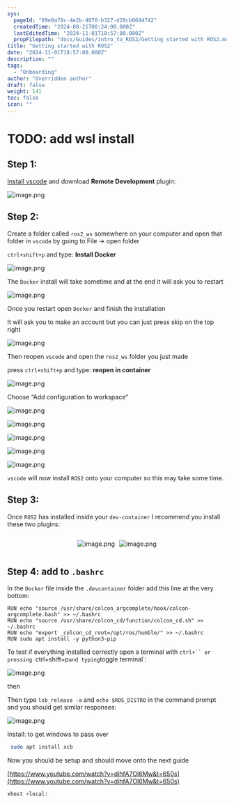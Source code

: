 ```yaml
---
sys:
  pageId: "89e0a78c-4e2b-4070-b327-d28cb0694742"
  createdTime: "2024-08-21T00:24:00.000Z"
  lastEditedTime: "2024-11-01T18:57:00.000Z"
  propFilepath: "docs/Guides/intro_to_ROS2/Getting started with ROS2.md"
title: "Getting started with ROS2"
date: "2024-11-01T18:57:00.000Z"
description: ""
tags:
  - "Onboarding"
author: "Overridden author"
draft: false
weight: 141
toc: false
icon: ""
---
```


# TODO: add wsl install

## Step 1:

[Install vscode](https://code.visualstudio.com/download) and download **Remote Development** plugin:

![image.png](https://prod-files-secure.s3.us-west-2.amazonaws.com/d518164a-d88e-44d1-a4ee-3adb3bd8bce0/efb52993-1881-4a40-b95e-6f020334f022/image.png?X-Amz-Algorithm=AWS4-HMAC-SHA256&X-Amz-Content-Sha256=UNSIGNED-PAYLOAD&X-Amz-Credential=ASIAZI2LB466XFULFFBQ%2F20250423%2Fus-west-2%2Fs3%2Faws4_request&X-Amz-Date=20250423T032923Z&X-Amz-Expires=3600&X-Amz-Security-Token=IQoJb3JpZ2luX2VjEFsaCXVzLXdlc3QtMiJGMEQCIF1psKWCbExovIoSGa96rimMutEOsWLadJglVGiQmt8FAiAKjTT7wP7HSulTYW8nXM4IwpAgtiqWvPQA7e4YhsrKhiqIBAjk%2F%2F%2F%2F%2F%2F%2F%2F%2F%2F8BEAAaDDYzNzQyMzE4MzgwNSIMi7K6OvAKAlm19umgKtwDR014Bxp293hODshXFmMfE4M21yK7viU9W1100iOBMps3oGGX9xv492Qxrk%2FIf%2FW3kmpHKWFOLQNOGQimY%2BGdFVKaN8rmqRjKwqUYHkysHJ5OfGMT4590ThQAiNbBoBbeDAWZ%2Blmi34SUT5ebvG3vazGJewAZsI%2FLO6S5HiYog9BPwyXod9Cb9Xi40%2FmTlRuJ5R64IFdCQhHUT1wJ5EZZYLvxaeLpGiPWaWH63187V2bhCCZfPbOOFvRtU%2FzNrgZ8bXFezN4lFQnOlTMImby8Rb1hy%2FE2n732YOe1Q%2Fv1lqz5NzrpoF0bnjg7mK7aX7vIDrg8UBYnESnNDjy3ZfmDeP%2FAaQ5xDXwTYIJIMRwu0KlA1qTUVDWPuulIcdZtEiGb7hb7SxghlZZ%2FOOCDRv1cfoNyfonhPqbsh%2FrNmjk%2BPlFoDLhF2vzZJXK3JgpfqbJVqUHAdnN6DyvjGPYBbgV%2BwvCGUDGNSHYoVeUfYPhJOOJ6PFzvxm2HNV8h1JgcxYnjFmsAAx8%2FlLdmitU%2FKLlYFEZmf83MXlQEcAGS3yXS1bjW0Ng4OhZ4jUwBp17hU7EVSSERpR%2FGtr1mpRU0s42W9Mnbgo4EbrxAHXoMR5K2x%2B16ic6XrHXEay%2BHk70wx6ehwAY6pgG%2BYNFp2w01Jwwm889G1DRBcavTm4oLINMSsTIr6mdHJf%2FICZOsie27gpN4DNXORuLMEyo03R46Q8jjmoE%2BxGM%2FXFo5GLVeM1Qw5GlqcjbabCqp9pKeRRfPW6sc9dmSjckmaD%2Bbsgzu1Idb%2FXRp5Qbd2kWfclOHhj5aHb%2FG5RKKAA%2FH64rQP4mSuoLVTVYDwV6XM3XnEQmZOQPgVAaWGKJ41p05kMTT&X-Amz-Signature=507e1b61a45f87d83d5f4aae8e5826bde7d06a7dcb6b0a94e7f545b6b01ebc78&X-Amz-SignedHeaders=host&x-id=GetObject)

## Step 2:

Create a folder called `ros2_ws` somewhere on your computer and open that folder in `vscode` by going to File → open folder 

`ctrl+shift+p` and type: **Install Docker**

![image.png](https://prod-files-secure.s3.us-west-2.amazonaws.com/d518164a-d88e-44d1-a4ee-3adb3bd8bce0/2269dc0e-1cd5-47ff-bceb-c04ad9b2eab0/image.png?X-Amz-Algorithm=AWS4-HMAC-SHA256&X-Amz-Content-Sha256=UNSIGNED-PAYLOAD&X-Amz-Credential=ASIAZI2LB466XFULFFBQ%2F20250423%2Fus-west-2%2Fs3%2Faws4_request&X-Amz-Date=20250423T032923Z&X-Amz-Expires=3600&X-Amz-Security-Token=IQoJb3JpZ2luX2VjEFsaCXVzLXdlc3QtMiJGMEQCIF1psKWCbExovIoSGa96rimMutEOsWLadJglVGiQmt8FAiAKjTT7wP7HSulTYW8nXM4IwpAgtiqWvPQA7e4YhsrKhiqIBAjk%2F%2F%2F%2F%2F%2F%2F%2F%2F%2F8BEAAaDDYzNzQyMzE4MzgwNSIMi7K6OvAKAlm19umgKtwDR014Bxp293hODshXFmMfE4M21yK7viU9W1100iOBMps3oGGX9xv492Qxrk%2FIf%2FW3kmpHKWFOLQNOGQimY%2BGdFVKaN8rmqRjKwqUYHkysHJ5OfGMT4590ThQAiNbBoBbeDAWZ%2Blmi34SUT5ebvG3vazGJewAZsI%2FLO6S5HiYog9BPwyXod9Cb9Xi40%2FmTlRuJ5R64IFdCQhHUT1wJ5EZZYLvxaeLpGiPWaWH63187V2bhCCZfPbOOFvRtU%2FzNrgZ8bXFezN4lFQnOlTMImby8Rb1hy%2FE2n732YOe1Q%2Fv1lqz5NzrpoF0bnjg7mK7aX7vIDrg8UBYnESnNDjy3ZfmDeP%2FAaQ5xDXwTYIJIMRwu0KlA1qTUVDWPuulIcdZtEiGb7hb7SxghlZZ%2FOOCDRv1cfoNyfonhPqbsh%2FrNmjk%2BPlFoDLhF2vzZJXK3JgpfqbJVqUHAdnN6DyvjGPYBbgV%2BwvCGUDGNSHYoVeUfYPhJOOJ6PFzvxm2HNV8h1JgcxYnjFmsAAx8%2FlLdmitU%2FKLlYFEZmf83MXlQEcAGS3yXS1bjW0Ng4OhZ4jUwBp17hU7EVSSERpR%2FGtr1mpRU0s42W9Mnbgo4EbrxAHXoMR5K2x%2B16ic6XrHXEay%2BHk70wx6ehwAY6pgG%2BYNFp2w01Jwwm889G1DRBcavTm4oLINMSsTIr6mdHJf%2FICZOsie27gpN4DNXORuLMEyo03R46Q8jjmoE%2BxGM%2FXFo5GLVeM1Qw5GlqcjbabCqp9pKeRRfPW6sc9dmSjckmaD%2Bbsgzu1Idb%2FXRp5Qbd2kWfclOHhj5aHb%2FG5RKKAA%2FH64rQP4mSuoLVTVYDwV6XM3XnEQmZOQPgVAaWGKJ41p05kMTT&X-Amz-Signature=f2a95277125ed40a1476798ab3c2414ff45259896c1d05549db9dcffae96fce6&X-Amz-SignedHeaders=host&x-id=GetObject)

The `Docker` install will take sometime and at the end it will ask you to restart

![image.png](https://prod-files-secure.s3.us-west-2.amazonaws.com/d518164a-d88e-44d1-a4ee-3adb3bd8bce0/ed233f78-be33-4b1f-b89c-9c346c0e961e/image.png?X-Amz-Algorithm=AWS4-HMAC-SHA256&X-Amz-Content-Sha256=UNSIGNED-PAYLOAD&X-Amz-Credential=ASIAZI2LB466XFULFFBQ%2F20250423%2Fus-west-2%2Fs3%2Faws4_request&X-Amz-Date=20250423T032923Z&X-Amz-Expires=3600&X-Amz-Security-Token=IQoJb3JpZ2luX2VjEFsaCXVzLXdlc3QtMiJGMEQCIF1psKWCbExovIoSGa96rimMutEOsWLadJglVGiQmt8FAiAKjTT7wP7HSulTYW8nXM4IwpAgtiqWvPQA7e4YhsrKhiqIBAjk%2F%2F%2F%2F%2F%2F%2F%2F%2F%2F8BEAAaDDYzNzQyMzE4MzgwNSIMi7K6OvAKAlm19umgKtwDR014Bxp293hODshXFmMfE4M21yK7viU9W1100iOBMps3oGGX9xv492Qxrk%2FIf%2FW3kmpHKWFOLQNOGQimY%2BGdFVKaN8rmqRjKwqUYHkysHJ5OfGMT4590ThQAiNbBoBbeDAWZ%2Blmi34SUT5ebvG3vazGJewAZsI%2FLO6S5HiYog9BPwyXod9Cb9Xi40%2FmTlRuJ5R64IFdCQhHUT1wJ5EZZYLvxaeLpGiPWaWH63187V2bhCCZfPbOOFvRtU%2FzNrgZ8bXFezN4lFQnOlTMImby8Rb1hy%2FE2n732YOe1Q%2Fv1lqz5NzrpoF0bnjg7mK7aX7vIDrg8UBYnESnNDjy3ZfmDeP%2FAaQ5xDXwTYIJIMRwu0KlA1qTUVDWPuulIcdZtEiGb7hb7SxghlZZ%2FOOCDRv1cfoNyfonhPqbsh%2FrNmjk%2BPlFoDLhF2vzZJXK3JgpfqbJVqUHAdnN6DyvjGPYBbgV%2BwvCGUDGNSHYoVeUfYPhJOOJ6PFzvxm2HNV8h1JgcxYnjFmsAAx8%2FlLdmitU%2FKLlYFEZmf83MXlQEcAGS3yXS1bjW0Ng4OhZ4jUwBp17hU7EVSSERpR%2FGtr1mpRU0s42W9Mnbgo4EbrxAHXoMR5K2x%2B16ic6XrHXEay%2BHk70wx6ehwAY6pgG%2BYNFp2w01Jwwm889G1DRBcavTm4oLINMSsTIr6mdHJf%2FICZOsie27gpN4DNXORuLMEyo03R46Q8jjmoE%2BxGM%2FXFo5GLVeM1Qw5GlqcjbabCqp9pKeRRfPW6sc9dmSjckmaD%2Bbsgzu1Idb%2FXRp5Qbd2kWfclOHhj5aHb%2FG5RKKAA%2FH64rQP4mSuoLVTVYDwV6XM3XnEQmZOQPgVAaWGKJ41p05kMTT&X-Amz-Signature=656c5e1fc2dcb9ad1d5502cb2bf8721c1266f426814db7a4a3aae66cd9b160d3&X-Amz-SignedHeaders=host&x-id=GetObject)

Once you restart open `Docker` and finish the installation

It will ask you to make an account but you can just press skip on the top right

![image.png](https://prod-files-secure.s3.us-west-2.amazonaws.com/d518164a-d88e-44d1-a4ee-3adb3bd8bce0/21010ad9-1659-4fd9-9f59-9932a09b2a3d/image.png?X-Amz-Algorithm=AWS4-HMAC-SHA256&X-Amz-Content-Sha256=UNSIGNED-PAYLOAD&X-Amz-Credential=ASIAZI2LB466XFULFFBQ%2F20250423%2Fus-west-2%2Fs3%2Faws4_request&X-Amz-Date=20250423T032923Z&X-Amz-Expires=3600&X-Amz-Security-Token=IQoJb3JpZ2luX2VjEFsaCXVzLXdlc3QtMiJGMEQCIF1psKWCbExovIoSGa96rimMutEOsWLadJglVGiQmt8FAiAKjTT7wP7HSulTYW8nXM4IwpAgtiqWvPQA7e4YhsrKhiqIBAjk%2F%2F%2F%2F%2F%2F%2F%2F%2F%2F8BEAAaDDYzNzQyMzE4MzgwNSIMi7K6OvAKAlm19umgKtwDR014Bxp293hODshXFmMfE4M21yK7viU9W1100iOBMps3oGGX9xv492Qxrk%2FIf%2FW3kmpHKWFOLQNOGQimY%2BGdFVKaN8rmqRjKwqUYHkysHJ5OfGMT4590ThQAiNbBoBbeDAWZ%2Blmi34SUT5ebvG3vazGJewAZsI%2FLO6S5HiYog9BPwyXod9Cb9Xi40%2FmTlRuJ5R64IFdCQhHUT1wJ5EZZYLvxaeLpGiPWaWH63187V2bhCCZfPbOOFvRtU%2FzNrgZ8bXFezN4lFQnOlTMImby8Rb1hy%2FE2n732YOe1Q%2Fv1lqz5NzrpoF0bnjg7mK7aX7vIDrg8UBYnESnNDjy3ZfmDeP%2FAaQ5xDXwTYIJIMRwu0KlA1qTUVDWPuulIcdZtEiGb7hb7SxghlZZ%2FOOCDRv1cfoNyfonhPqbsh%2FrNmjk%2BPlFoDLhF2vzZJXK3JgpfqbJVqUHAdnN6DyvjGPYBbgV%2BwvCGUDGNSHYoVeUfYPhJOOJ6PFzvxm2HNV8h1JgcxYnjFmsAAx8%2FlLdmitU%2FKLlYFEZmf83MXlQEcAGS3yXS1bjW0Ng4OhZ4jUwBp17hU7EVSSERpR%2FGtr1mpRU0s42W9Mnbgo4EbrxAHXoMR5K2x%2B16ic6XrHXEay%2BHk70wx6ehwAY6pgG%2BYNFp2w01Jwwm889G1DRBcavTm4oLINMSsTIr6mdHJf%2FICZOsie27gpN4DNXORuLMEyo03R46Q8jjmoE%2BxGM%2FXFo5GLVeM1Qw5GlqcjbabCqp9pKeRRfPW6sc9dmSjckmaD%2Bbsgzu1Idb%2FXRp5Qbd2kWfclOHhj5aHb%2FG5RKKAA%2FH64rQP4mSuoLVTVYDwV6XM3XnEQmZOQPgVAaWGKJ41p05kMTT&X-Amz-Signature=70f25f1870e348cc807c22c023c137309f453ba238a1e2c7a919f7339a4d0881&X-Amz-SignedHeaders=host&x-id=GetObject)

Then reopen `vscode` and open the `ros2_ws` folder you just made

press `ctrl+shift+p` and type: **reopen in container**

![image.png](https://prod-files-secure.s3.us-west-2.amazonaws.com/d518164a-d88e-44d1-a4ee-3adb3bd8bce0/4e93b8c2-41ad-488c-8095-c74205196118/image.png?X-Amz-Algorithm=AWS4-HMAC-SHA256&X-Amz-Content-Sha256=UNSIGNED-PAYLOAD&X-Amz-Credential=ASIAZI2LB466XFULFFBQ%2F20250423%2Fus-west-2%2Fs3%2Faws4_request&X-Amz-Date=20250423T032923Z&X-Amz-Expires=3600&X-Amz-Security-Token=IQoJb3JpZ2luX2VjEFsaCXVzLXdlc3QtMiJGMEQCIF1psKWCbExovIoSGa96rimMutEOsWLadJglVGiQmt8FAiAKjTT7wP7HSulTYW8nXM4IwpAgtiqWvPQA7e4YhsrKhiqIBAjk%2F%2F%2F%2F%2F%2F%2F%2F%2F%2F8BEAAaDDYzNzQyMzE4MzgwNSIMi7K6OvAKAlm19umgKtwDR014Bxp293hODshXFmMfE4M21yK7viU9W1100iOBMps3oGGX9xv492Qxrk%2FIf%2FW3kmpHKWFOLQNOGQimY%2BGdFVKaN8rmqRjKwqUYHkysHJ5OfGMT4590ThQAiNbBoBbeDAWZ%2Blmi34SUT5ebvG3vazGJewAZsI%2FLO6S5HiYog9BPwyXod9Cb9Xi40%2FmTlRuJ5R64IFdCQhHUT1wJ5EZZYLvxaeLpGiPWaWH63187V2bhCCZfPbOOFvRtU%2FzNrgZ8bXFezN4lFQnOlTMImby8Rb1hy%2FE2n732YOe1Q%2Fv1lqz5NzrpoF0bnjg7mK7aX7vIDrg8UBYnESnNDjy3ZfmDeP%2FAaQ5xDXwTYIJIMRwu0KlA1qTUVDWPuulIcdZtEiGb7hb7SxghlZZ%2FOOCDRv1cfoNyfonhPqbsh%2FrNmjk%2BPlFoDLhF2vzZJXK3JgpfqbJVqUHAdnN6DyvjGPYBbgV%2BwvCGUDGNSHYoVeUfYPhJOOJ6PFzvxm2HNV8h1JgcxYnjFmsAAx8%2FlLdmitU%2FKLlYFEZmf83MXlQEcAGS3yXS1bjW0Ng4OhZ4jUwBp17hU7EVSSERpR%2FGtr1mpRU0s42W9Mnbgo4EbrxAHXoMR5K2x%2B16ic6XrHXEay%2BHk70wx6ehwAY6pgG%2BYNFp2w01Jwwm889G1DRBcavTm4oLINMSsTIr6mdHJf%2FICZOsie27gpN4DNXORuLMEyo03R46Q8jjmoE%2BxGM%2FXFo5GLVeM1Qw5GlqcjbabCqp9pKeRRfPW6sc9dmSjckmaD%2Bbsgzu1Idb%2FXRp5Qbd2kWfclOHhj5aHb%2FG5RKKAA%2FH64rQP4mSuoLVTVYDwV6XM3XnEQmZOQPgVAaWGKJ41p05kMTT&X-Amz-Signature=4bde6e4cb81c47c940b16a388483b8754fe0b695dd32f132bd4596034a2f9971&X-Amz-SignedHeaders=host&x-id=GetObject)

Choose “Add configuration to workspace”

![image.png](https://prod-files-secure.s3.us-west-2.amazonaws.com/d518164a-d88e-44d1-a4ee-3adb3bd8bce0/9560b282-5060-4989-ba37-97e7b2c22476/image.png?X-Amz-Algorithm=AWS4-HMAC-SHA256&X-Amz-Content-Sha256=UNSIGNED-PAYLOAD&X-Amz-Credential=ASIAZI2LB466XFULFFBQ%2F20250423%2Fus-west-2%2Fs3%2Faws4_request&X-Amz-Date=20250423T032923Z&X-Amz-Expires=3600&X-Amz-Security-Token=IQoJb3JpZ2luX2VjEFsaCXVzLXdlc3QtMiJGMEQCIF1psKWCbExovIoSGa96rimMutEOsWLadJglVGiQmt8FAiAKjTT7wP7HSulTYW8nXM4IwpAgtiqWvPQA7e4YhsrKhiqIBAjk%2F%2F%2F%2F%2F%2F%2F%2F%2F%2F8BEAAaDDYzNzQyMzE4MzgwNSIMi7K6OvAKAlm19umgKtwDR014Bxp293hODshXFmMfE4M21yK7viU9W1100iOBMps3oGGX9xv492Qxrk%2FIf%2FW3kmpHKWFOLQNOGQimY%2BGdFVKaN8rmqRjKwqUYHkysHJ5OfGMT4590ThQAiNbBoBbeDAWZ%2Blmi34SUT5ebvG3vazGJewAZsI%2FLO6S5HiYog9BPwyXod9Cb9Xi40%2FmTlRuJ5R64IFdCQhHUT1wJ5EZZYLvxaeLpGiPWaWH63187V2bhCCZfPbOOFvRtU%2FzNrgZ8bXFezN4lFQnOlTMImby8Rb1hy%2FE2n732YOe1Q%2Fv1lqz5NzrpoF0bnjg7mK7aX7vIDrg8UBYnESnNDjy3ZfmDeP%2FAaQ5xDXwTYIJIMRwu0KlA1qTUVDWPuulIcdZtEiGb7hb7SxghlZZ%2FOOCDRv1cfoNyfonhPqbsh%2FrNmjk%2BPlFoDLhF2vzZJXK3JgpfqbJVqUHAdnN6DyvjGPYBbgV%2BwvCGUDGNSHYoVeUfYPhJOOJ6PFzvxm2HNV8h1JgcxYnjFmsAAx8%2FlLdmitU%2FKLlYFEZmf83MXlQEcAGS3yXS1bjW0Ng4OhZ4jUwBp17hU7EVSSERpR%2FGtr1mpRU0s42W9Mnbgo4EbrxAHXoMR5K2x%2B16ic6XrHXEay%2BHk70wx6ehwAY6pgG%2BYNFp2w01Jwwm889G1DRBcavTm4oLINMSsTIr6mdHJf%2FICZOsie27gpN4DNXORuLMEyo03R46Q8jjmoE%2BxGM%2FXFo5GLVeM1Qw5GlqcjbabCqp9pKeRRfPW6sc9dmSjckmaD%2Bbsgzu1Idb%2FXRp5Qbd2kWfclOHhj5aHb%2FG5RKKAA%2FH64rQP4mSuoLVTVYDwV6XM3XnEQmZOQPgVAaWGKJ41p05kMTT&X-Amz-Signature=8d21d1649e35f0b531d4531121d6a5bd58efaf80762071408e90771ec9dc03c1&X-Amz-SignedHeaders=host&x-id=GetObject)

![image.png](https://prod-files-secure.s3.us-west-2.amazonaws.com/d518164a-d88e-44d1-a4ee-3adb3bd8bce0/2ee63f81-886b-48e8-a553-dc6e5eac99e4/image.png?X-Amz-Algorithm=AWS4-HMAC-SHA256&X-Amz-Content-Sha256=UNSIGNED-PAYLOAD&X-Amz-Credential=ASIAZI2LB466XFULFFBQ%2F20250423%2Fus-west-2%2Fs3%2Faws4_request&X-Amz-Date=20250423T032923Z&X-Amz-Expires=3600&X-Amz-Security-Token=IQoJb3JpZ2luX2VjEFsaCXVzLXdlc3QtMiJGMEQCIF1psKWCbExovIoSGa96rimMutEOsWLadJglVGiQmt8FAiAKjTT7wP7HSulTYW8nXM4IwpAgtiqWvPQA7e4YhsrKhiqIBAjk%2F%2F%2F%2F%2F%2F%2F%2F%2F%2F8BEAAaDDYzNzQyMzE4MzgwNSIMi7K6OvAKAlm19umgKtwDR014Bxp293hODshXFmMfE4M21yK7viU9W1100iOBMps3oGGX9xv492Qxrk%2FIf%2FW3kmpHKWFOLQNOGQimY%2BGdFVKaN8rmqRjKwqUYHkysHJ5OfGMT4590ThQAiNbBoBbeDAWZ%2Blmi34SUT5ebvG3vazGJewAZsI%2FLO6S5HiYog9BPwyXod9Cb9Xi40%2FmTlRuJ5R64IFdCQhHUT1wJ5EZZYLvxaeLpGiPWaWH63187V2bhCCZfPbOOFvRtU%2FzNrgZ8bXFezN4lFQnOlTMImby8Rb1hy%2FE2n732YOe1Q%2Fv1lqz5NzrpoF0bnjg7mK7aX7vIDrg8UBYnESnNDjy3ZfmDeP%2FAaQ5xDXwTYIJIMRwu0KlA1qTUVDWPuulIcdZtEiGb7hb7SxghlZZ%2FOOCDRv1cfoNyfonhPqbsh%2FrNmjk%2BPlFoDLhF2vzZJXK3JgpfqbJVqUHAdnN6DyvjGPYBbgV%2BwvCGUDGNSHYoVeUfYPhJOOJ6PFzvxm2HNV8h1JgcxYnjFmsAAx8%2FlLdmitU%2FKLlYFEZmf83MXlQEcAGS3yXS1bjW0Ng4OhZ4jUwBp17hU7EVSSERpR%2FGtr1mpRU0s42W9Mnbgo4EbrxAHXoMR5K2x%2B16ic6XrHXEay%2BHk70wx6ehwAY6pgG%2BYNFp2w01Jwwm889G1DRBcavTm4oLINMSsTIr6mdHJf%2FICZOsie27gpN4DNXORuLMEyo03R46Q8jjmoE%2BxGM%2FXFo5GLVeM1Qw5GlqcjbabCqp9pKeRRfPW6sc9dmSjckmaD%2Bbsgzu1Idb%2FXRp5Qbd2kWfclOHhj5aHb%2FG5RKKAA%2FH64rQP4mSuoLVTVYDwV6XM3XnEQmZOQPgVAaWGKJ41p05kMTT&X-Amz-Signature=d6a5fc693a7d2ef06e602c55af74d043f1a15838f8bb39eb7e34157521a18b12&X-Amz-SignedHeaders=host&x-id=GetObject)

![image.png](https://prod-files-secure.s3.us-west-2.amazonaws.com/d518164a-d88e-44d1-a4ee-3adb3bd8bce0/ae1580b2-b048-407e-aed9-b584224a7a04/image.png?X-Amz-Algorithm=AWS4-HMAC-SHA256&X-Amz-Content-Sha256=UNSIGNED-PAYLOAD&X-Amz-Credential=ASIAZI2LB466XFULFFBQ%2F20250423%2Fus-west-2%2Fs3%2Faws4_request&X-Amz-Date=20250423T032923Z&X-Amz-Expires=3600&X-Amz-Security-Token=IQoJb3JpZ2luX2VjEFsaCXVzLXdlc3QtMiJGMEQCIF1psKWCbExovIoSGa96rimMutEOsWLadJglVGiQmt8FAiAKjTT7wP7HSulTYW8nXM4IwpAgtiqWvPQA7e4YhsrKhiqIBAjk%2F%2F%2F%2F%2F%2F%2F%2F%2F%2F8BEAAaDDYzNzQyMzE4MzgwNSIMi7K6OvAKAlm19umgKtwDR014Bxp293hODshXFmMfE4M21yK7viU9W1100iOBMps3oGGX9xv492Qxrk%2FIf%2FW3kmpHKWFOLQNOGQimY%2BGdFVKaN8rmqRjKwqUYHkysHJ5OfGMT4590ThQAiNbBoBbeDAWZ%2Blmi34SUT5ebvG3vazGJewAZsI%2FLO6S5HiYog9BPwyXod9Cb9Xi40%2FmTlRuJ5R64IFdCQhHUT1wJ5EZZYLvxaeLpGiPWaWH63187V2bhCCZfPbOOFvRtU%2FzNrgZ8bXFezN4lFQnOlTMImby8Rb1hy%2FE2n732YOe1Q%2Fv1lqz5NzrpoF0bnjg7mK7aX7vIDrg8UBYnESnNDjy3ZfmDeP%2FAaQ5xDXwTYIJIMRwu0KlA1qTUVDWPuulIcdZtEiGb7hb7SxghlZZ%2FOOCDRv1cfoNyfonhPqbsh%2FrNmjk%2BPlFoDLhF2vzZJXK3JgpfqbJVqUHAdnN6DyvjGPYBbgV%2BwvCGUDGNSHYoVeUfYPhJOOJ6PFzvxm2HNV8h1JgcxYnjFmsAAx8%2FlLdmitU%2FKLlYFEZmf83MXlQEcAGS3yXS1bjW0Ng4OhZ4jUwBp17hU7EVSSERpR%2FGtr1mpRU0s42W9Mnbgo4EbrxAHXoMR5K2x%2B16ic6XrHXEay%2BHk70wx6ehwAY6pgG%2BYNFp2w01Jwwm889G1DRBcavTm4oLINMSsTIr6mdHJf%2FICZOsie27gpN4DNXORuLMEyo03R46Q8jjmoE%2BxGM%2FXFo5GLVeM1Qw5GlqcjbabCqp9pKeRRfPW6sc9dmSjckmaD%2Bbsgzu1Idb%2FXRp5Qbd2kWfclOHhj5aHb%2FG5RKKAA%2FH64rQP4mSuoLVTVYDwV6XM3XnEQmZOQPgVAaWGKJ41p05kMTT&X-Amz-Signature=0fc5623ce05f3375d47707935876e6d00aaf18a00975eb28840795a2af2793b7&X-Amz-SignedHeaders=host&x-id=GetObject)

![image.png](https://prod-files-secure.s3.us-west-2.amazonaws.com/d518164a-d88e-44d1-a4ee-3adb3bd8bce0/53255b28-f75e-430f-b9e3-c0ac8577e42b/image.png?X-Amz-Algorithm=AWS4-HMAC-SHA256&X-Amz-Content-Sha256=UNSIGNED-PAYLOAD&X-Amz-Credential=ASIAZI2LB466XFULFFBQ%2F20250423%2Fus-west-2%2Fs3%2Faws4_request&X-Amz-Date=20250423T032923Z&X-Amz-Expires=3600&X-Amz-Security-Token=IQoJb3JpZ2luX2VjEFsaCXVzLXdlc3QtMiJGMEQCIF1psKWCbExovIoSGa96rimMutEOsWLadJglVGiQmt8FAiAKjTT7wP7HSulTYW8nXM4IwpAgtiqWvPQA7e4YhsrKhiqIBAjk%2F%2F%2F%2F%2F%2F%2F%2F%2F%2F8BEAAaDDYzNzQyMzE4MzgwNSIMi7K6OvAKAlm19umgKtwDR014Bxp293hODshXFmMfE4M21yK7viU9W1100iOBMps3oGGX9xv492Qxrk%2FIf%2FW3kmpHKWFOLQNOGQimY%2BGdFVKaN8rmqRjKwqUYHkysHJ5OfGMT4590ThQAiNbBoBbeDAWZ%2Blmi34SUT5ebvG3vazGJewAZsI%2FLO6S5HiYog9BPwyXod9Cb9Xi40%2FmTlRuJ5R64IFdCQhHUT1wJ5EZZYLvxaeLpGiPWaWH63187V2bhCCZfPbOOFvRtU%2FzNrgZ8bXFezN4lFQnOlTMImby8Rb1hy%2FE2n732YOe1Q%2Fv1lqz5NzrpoF0bnjg7mK7aX7vIDrg8UBYnESnNDjy3ZfmDeP%2FAaQ5xDXwTYIJIMRwu0KlA1qTUVDWPuulIcdZtEiGb7hb7SxghlZZ%2FOOCDRv1cfoNyfonhPqbsh%2FrNmjk%2BPlFoDLhF2vzZJXK3JgpfqbJVqUHAdnN6DyvjGPYBbgV%2BwvCGUDGNSHYoVeUfYPhJOOJ6PFzvxm2HNV8h1JgcxYnjFmsAAx8%2FlLdmitU%2FKLlYFEZmf83MXlQEcAGS3yXS1bjW0Ng4OhZ4jUwBp17hU7EVSSERpR%2FGtr1mpRU0s42W9Mnbgo4EbrxAHXoMR5K2x%2B16ic6XrHXEay%2BHk70wx6ehwAY6pgG%2BYNFp2w01Jwwm889G1DRBcavTm4oLINMSsTIr6mdHJf%2FICZOsie27gpN4DNXORuLMEyo03R46Q8jjmoE%2BxGM%2FXFo5GLVeM1Qw5GlqcjbabCqp9pKeRRfPW6sc9dmSjckmaD%2Bbsgzu1Idb%2FXRp5Qbd2kWfclOHhj5aHb%2FG5RKKAA%2FH64rQP4mSuoLVTVYDwV6XM3XnEQmZOQPgVAaWGKJ41p05kMTT&X-Amz-Signature=239efdf57ca0361e60a432a7d7ce618fc6bba3e0aff17ce94ceb2a17c53b301a&X-Amz-SignedHeaders=host&x-id=GetObject)

![image.png](https://prod-files-secure.s3.us-west-2.amazonaws.com/d518164a-d88e-44d1-a4ee-3adb3bd8bce0/7c562767-5af9-4ffb-97d1-327bcdf4ee00/image.png?X-Amz-Algorithm=AWS4-HMAC-SHA256&X-Amz-Content-Sha256=UNSIGNED-PAYLOAD&X-Amz-Credential=ASIAZI2LB466XFULFFBQ%2F20250423%2Fus-west-2%2Fs3%2Faws4_request&X-Amz-Date=20250423T032923Z&X-Amz-Expires=3600&X-Amz-Security-Token=IQoJb3JpZ2luX2VjEFsaCXVzLXdlc3QtMiJGMEQCIF1psKWCbExovIoSGa96rimMutEOsWLadJglVGiQmt8FAiAKjTT7wP7HSulTYW8nXM4IwpAgtiqWvPQA7e4YhsrKhiqIBAjk%2F%2F%2F%2F%2F%2F%2F%2F%2F%2F8BEAAaDDYzNzQyMzE4MzgwNSIMi7K6OvAKAlm19umgKtwDR014Bxp293hODshXFmMfE4M21yK7viU9W1100iOBMps3oGGX9xv492Qxrk%2FIf%2FW3kmpHKWFOLQNOGQimY%2BGdFVKaN8rmqRjKwqUYHkysHJ5OfGMT4590ThQAiNbBoBbeDAWZ%2Blmi34SUT5ebvG3vazGJewAZsI%2FLO6S5HiYog9BPwyXod9Cb9Xi40%2FmTlRuJ5R64IFdCQhHUT1wJ5EZZYLvxaeLpGiPWaWH63187V2bhCCZfPbOOFvRtU%2FzNrgZ8bXFezN4lFQnOlTMImby8Rb1hy%2FE2n732YOe1Q%2Fv1lqz5NzrpoF0bnjg7mK7aX7vIDrg8UBYnESnNDjy3ZfmDeP%2FAaQ5xDXwTYIJIMRwu0KlA1qTUVDWPuulIcdZtEiGb7hb7SxghlZZ%2FOOCDRv1cfoNyfonhPqbsh%2FrNmjk%2BPlFoDLhF2vzZJXK3JgpfqbJVqUHAdnN6DyvjGPYBbgV%2BwvCGUDGNSHYoVeUfYPhJOOJ6PFzvxm2HNV8h1JgcxYnjFmsAAx8%2FlLdmitU%2FKLlYFEZmf83MXlQEcAGS3yXS1bjW0Ng4OhZ4jUwBp17hU7EVSSERpR%2FGtr1mpRU0s42W9Mnbgo4EbrxAHXoMR5K2x%2B16ic6XrHXEay%2BHk70wx6ehwAY6pgG%2BYNFp2w01Jwwm889G1DRBcavTm4oLINMSsTIr6mdHJf%2FICZOsie27gpN4DNXORuLMEyo03R46Q8jjmoE%2BxGM%2FXFo5GLVeM1Qw5GlqcjbabCqp9pKeRRfPW6sc9dmSjckmaD%2Bbsgzu1Idb%2FXRp5Qbd2kWfclOHhj5aHb%2FG5RKKAA%2FH64rQP4mSuoLVTVYDwV6XM3XnEQmZOQPgVAaWGKJ41p05kMTT&X-Amz-Signature=069160eec1ca3765d6e69c2aff1b1b9b05ad6deef3447c8db2aa768843bbff5e&X-Amz-SignedHeaders=host&x-id=GetObject)

`vscode` will now install `ROS2` onto your computer so this may take some time.

## Step 3:

Once `ROS2` has installed inside your `dev-container` I recommend you install these two plugins:

<div style="display: flex;flex-direction: row; column-gap:10px; max-width: 630px;justify-content: center;">
<div>

![image.png](https://prod-files-secure.s3.us-west-2.amazonaws.com/d518164a-d88e-44d1-a4ee-3adb3bd8bce0/3fc3d550-5a54-4ba1-ba6b-faa01cdb7369/image.png?X-Amz-Algorithm=AWS4-HMAC-SHA256&X-Amz-Content-Sha256=UNSIGNED-PAYLOAD&X-Amz-Credential=ASIAZI2LB466RGWBBZ62%2F20250423%2Fus-west-2%2Fs3%2Faws4_request&X-Amz-Date=20250423T032932Z&X-Amz-Expires=3600&X-Amz-Security-Token=IQoJb3JpZ2luX2VjEFkaCXVzLXdlc3QtMiJGMEQCIAR9oc59XBDh%2FeMLGC0Bvw1Kz3DOisxMp85EwBh7sSTaAiAtborgYoYfjb4rAvOCqcNFLs9%2B1T2jcsuWaYQch98rTSqIBAji%2F%2F%2F%2F%2F%2F%2F%2F%2F%2F8BEAAaDDYzNzQyMzE4MzgwNSIMUJ0VgVDxAJr307uwKtwDx1QBiBz8Whz0bt0khMt1IF9IGFG64o07D%2FvdY0h3ismrdKXEBJXBLAt5b1WmyS7INeP4hH4D0Ah623x309gRLKOSGvx52X1SPeNQn47RlfDr2aBLjvFJw1p4Z38fuHCZ3ga%2BvjMbw6WPY69p6EWnfQlxvPkrtE5jNdQUxKN6%2Fuuumdkx%2BV2lGcVVUGa6X87K8KuN%2BgrWK43jflivlieGUDElXGMpz5lOCnaANVqrrHfJiWWft17qcqBFW6sRJSTjCPZOcgnO3kCSLh4Tafr6K6E6e6%2Bd2ngczBwwndkPnwW1PKODskxxyAgWdqGiWOJwsE313wrXMLljVLUFUNxsjvhg2mb7CFW9i5nKrHUIUMJc83T48y3QgrbApYM8EE3bK4ksVVWq1IwiKh4uOXnD3AzNsC5NsizxoY5KyCwb3fR8oD2j60EUthtqSjOtaebC%2FeDHBBGPNofLfadls6nnlB1zqg37E4YWbJCtVGCLle%2BDgaJyfNPbUqxDwykSmk8xl0Hv2qRRKKKv7sapUkVzvDYmfCNnt2E5LDHUOA8nSpDa0IcYELExX9vgqXRFPbRkOMmK%2FgBPUspPxscwJh189Vp%2Fy9LjT4%2F4fWgqvHcK6kj%2BwZsarzwumvZwVzww8vKgwAY6pgFSxsvg2kdDbzYU5d48Ubxy963x5Sj3yVbcVOv2YxBQbF7Y4sLIpJtkozGAlxB6vpGWYjYv9CTlLPdDHhKm67ZHqYqdymhFfQCJhn9HUNS9NQD1yUdx%2F1niE0luGmxdPT4%2Fet3VGP5XYPF8EApoutweRyURNZ0UjYSy9WHtCIr9%2F%2Fu5Cnaqk3PFXuBeVWX1mTnIJd5nWGhi2hDvmJgT%2F6K0KdF%2BrIu%2B&X-Amz-Signature=0028972d050e89c2fc91993656ae44b9681de55db3ea3cd770d73430b3c5d6bf&X-Amz-SignedHeaders=host&x-id=GetObject)

</div>
<div>

![image.png](https://prod-files-secure.s3.us-west-2.amazonaws.com/d518164a-d88e-44d1-a4ee-3adb3bd8bce0/d994cc66-13c2-4093-a5a3-f84cf4601a82/image.png?X-Amz-Algorithm=AWS4-HMAC-SHA256&X-Amz-Content-Sha256=UNSIGNED-PAYLOAD&X-Amz-Credential=ASIAZI2LB4666ZJB42QE%2F20250423%2Fus-west-2%2Fs3%2Faws4_request&X-Amz-Date=20250423T032932Z&X-Amz-Expires=3600&X-Amz-Security-Token=IQoJb3JpZ2luX2VjEFkaCXVzLXdlc3QtMiJHMEUCIQDk9QU2AQoF3WymBp1mDkCuQg7Zc3MpgvPRJQxLH80OUgIgO0g0tWeLhaIIQWq3%2Buy09Ev0xaO9mmR6mqD2GYA8WesqiAQI4v%2F%2F%2F%2F%2F%2F%2F%2F%2F%2FARAAGgw2Mzc0MjMxODM4MDUiDJRqdTMNaNqSW7qQJyrcA5Vj2TezYzt5QZq7%2FwZiOxlD7bSO3ssyVeycIJVA8F27qR2inqireBLGwSWDNwHL6Gw9YyZgtmpbvE8agQKksP%2B5y8XPP7dIFTV9BX%2F39djqAybcg8WHIJsBxo3sL%2B%2BsmzSLAO7K9yHABxSribdIwwGb8jGRztFDwz4QgCjX7IPE%2FJQujQeEHcg91m98%2FkQiHrPY2dNwt%2BV4EIZVPDgYh8y7Haf3YjeqQpyWoUtZ%2BQxaUmQwqAf6b7NUQq4nMcswhieRri%2FmtQeoxjOAEvOQD%2BoDJ7IlfxtJV0zuMz%2FA4QsTD%2BxwoWiiLmdjxuju6uTwtsWoml8bbFeaz86omTGLyAFWRxR1lrnZDMXsSJsprFtm%2F8jwlflenhz%2BSx4%2FPYNy%2F%2FPNXnaPZS6Hsg3Rb6gvnCXJRMJkrmfx0d0mF4KV3Yb3ta%2Fy74NJvnD0TBlUCJIxhqVzg1cMny4l3tUmikLuGNDyHvaaYiZ%2F3ovUh83Ni%2BtKNM7LHBCDhSdvuHvUxRGVGfjtCvTdY5eRXDGrvvp49KsULinKgvGi%2BdhdgfWxFApODTf9ArIHfQ90KpJ9m9DvvqYVB4QsRdsVoVVbsGXDYhr3xAgnZo9nnGPPI8elt0CHmTGt6cmUBIcE%2BtIAMO%2FyoMAGOqUBvLQ1yxpKf%2BDqDAnPkvKF1kW5zK%2Fkr5Ljv3NtdmnVmKqA2CMpyLG1Dk8v8Y8mG0t9lNg4oekshMpV%2Fyq7y6hU7zQdDHJIsqIKIc%2Fg9lp9DCmgODSY%2FHJG3aFwp2BkessfOOqq%2BMpghk9h%2B7j3gvi6G5uFqU4G%2BzAPIxlMAJvEUpD8h1%2FWG3MrenJ7hyA4XSRZiJ2%2FqKGVa%2ByBbmbXx95tom8j3l4c&X-Amz-Signature=02ffdd93b4a6916972514ffbc5f798c0f6a86a42186102deac60df3d2248ab92&X-Amz-SignedHeaders=host&x-id=GetObject)

</div>
</div>

## Step 4: add to `.bashrc`

In the `Docker` file inside the `.devcontainer` folder add this line at the very bottom: 

```docker
RUN echo "source /usr/share/colcon_argcomplete/hook/colcon-argcomplete.bash" >> ~/.bashrc
RUN echo "source /usr/share/colcon_cd/function/colcon_cd.sh" >> ~/.bashrc
RUN echo "export _colcon_cd_root=/opt/ros/humble/" >> ~/.bashrc
RUN sudo apt install -y python3-pip 
```

To test if everything installed correctly open a terminal with `ctrl+`` or pressing `ctrl+shift+p` and typing `toggle terminal`:

![image.png](https://prod-files-secure.s3.us-west-2.amazonaws.com/d518164a-d88e-44d1-a4ee-3adb3bd8bce0/6a4943d8-b04e-4c02-9a58-775f3384d1a5/image.png?X-Amz-Algorithm=AWS4-HMAC-SHA256&X-Amz-Content-Sha256=UNSIGNED-PAYLOAD&X-Amz-Credential=ASIAZI2LB466XFULFFBQ%2F20250423%2Fus-west-2%2Fs3%2Faws4_request&X-Amz-Date=20250423T032923Z&X-Amz-Expires=3600&X-Amz-Security-Token=IQoJb3JpZ2luX2VjEFsaCXVzLXdlc3QtMiJGMEQCIF1psKWCbExovIoSGa96rimMutEOsWLadJglVGiQmt8FAiAKjTT7wP7HSulTYW8nXM4IwpAgtiqWvPQA7e4YhsrKhiqIBAjk%2F%2F%2F%2F%2F%2F%2F%2F%2F%2F8BEAAaDDYzNzQyMzE4MzgwNSIMi7K6OvAKAlm19umgKtwDR014Bxp293hODshXFmMfE4M21yK7viU9W1100iOBMps3oGGX9xv492Qxrk%2FIf%2FW3kmpHKWFOLQNOGQimY%2BGdFVKaN8rmqRjKwqUYHkysHJ5OfGMT4590ThQAiNbBoBbeDAWZ%2Blmi34SUT5ebvG3vazGJewAZsI%2FLO6S5HiYog9BPwyXod9Cb9Xi40%2FmTlRuJ5R64IFdCQhHUT1wJ5EZZYLvxaeLpGiPWaWH63187V2bhCCZfPbOOFvRtU%2FzNrgZ8bXFezN4lFQnOlTMImby8Rb1hy%2FE2n732YOe1Q%2Fv1lqz5NzrpoF0bnjg7mK7aX7vIDrg8UBYnESnNDjy3ZfmDeP%2FAaQ5xDXwTYIJIMRwu0KlA1qTUVDWPuulIcdZtEiGb7hb7SxghlZZ%2FOOCDRv1cfoNyfonhPqbsh%2FrNmjk%2BPlFoDLhF2vzZJXK3JgpfqbJVqUHAdnN6DyvjGPYBbgV%2BwvCGUDGNSHYoVeUfYPhJOOJ6PFzvxm2HNV8h1JgcxYnjFmsAAx8%2FlLdmitU%2FKLlYFEZmf83MXlQEcAGS3yXS1bjW0Ng4OhZ4jUwBp17hU7EVSSERpR%2FGtr1mpRU0s42W9Mnbgo4EbrxAHXoMR5K2x%2B16ic6XrHXEay%2BHk70wx6ehwAY6pgG%2BYNFp2w01Jwwm889G1DRBcavTm4oLINMSsTIr6mdHJf%2FICZOsie27gpN4DNXORuLMEyo03R46Q8jjmoE%2BxGM%2FXFo5GLVeM1Qw5GlqcjbabCqp9pKeRRfPW6sc9dmSjckmaD%2Bbsgzu1Idb%2FXRp5Qbd2kWfclOHhj5aHb%2FG5RKKAA%2FH64rQP4mSuoLVTVYDwV6XM3XnEQmZOQPgVAaWGKJ41p05kMTT&X-Amz-Signature=c1997807ef8a49e8c562315edc685a5fe5141b61c607467c8407bc5cba9beb03&X-Amz-SignedHeaders=host&x-id=GetObject)

then 

Then type `lsb_release -a` and `echo $ROS_DISTRO` in the command prompt and you should get similar responses:

![image.png](https://prod-files-secure.s3.us-west-2.amazonaws.com/d518164a-d88e-44d1-a4ee-3adb3bd8bce0/3e635dec-a805-4e85-8b9e-d000e5b71a4e/image.png?X-Amz-Algorithm=AWS4-HMAC-SHA256&X-Amz-Content-Sha256=UNSIGNED-PAYLOAD&X-Amz-Credential=ASIAZI2LB466XFULFFBQ%2F20250423%2Fus-west-2%2Fs3%2Faws4_request&X-Amz-Date=20250423T032923Z&X-Amz-Expires=3600&X-Amz-Security-Token=IQoJb3JpZ2luX2VjEFsaCXVzLXdlc3QtMiJGMEQCIF1psKWCbExovIoSGa96rimMutEOsWLadJglVGiQmt8FAiAKjTT7wP7HSulTYW8nXM4IwpAgtiqWvPQA7e4YhsrKhiqIBAjk%2F%2F%2F%2F%2F%2F%2F%2F%2F%2F8BEAAaDDYzNzQyMzE4MzgwNSIMi7K6OvAKAlm19umgKtwDR014Bxp293hODshXFmMfE4M21yK7viU9W1100iOBMps3oGGX9xv492Qxrk%2FIf%2FW3kmpHKWFOLQNOGQimY%2BGdFVKaN8rmqRjKwqUYHkysHJ5OfGMT4590ThQAiNbBoBbeDAWZ%2Blmi34SUT5ebvG3vazGJewAZsI%2FLO6S5HiYog9BPwyXod9Cb9Xi40%2FmTlRuJ5R64IFdCQhHUT1wJ5EZZYLvxaeLpGiPWaWH63187V2bhCCZfPbOOFvRtU%2FzNrgZ8bXFezN4lFQnOlTMImby8Rb1hy%2FE2n732YOe1Q%2Fv1lqz5NzrpoF0bnjg7mK7aX7vIDrg8UBYnESnNDjy3ZfmDeP%2FAaQ5xDXwTYIJIMRwu0KlA1qTUVDWPuulIcdZtEiGb7hb7SxghlZZ%2FOOCDRv1cfoNyfonhPqbsh%2FrNmjk%2BPlFoDLhF2vzZJXK3JgpfqbJVqUHAdnN6DyvjGPYBbgV%2BwvCGUDGNSHYoVeUfYPhJOOJ6PFzvxm2HNV8h1JgcxYnjFmsAAx8%2FlLdmitU%2FKLlYFEZmf83MXlQEcAGS3yXS1bjW0Ng4OhZ4jUwBp17hU7EVSSERpR%2FGtr1mpRU0s42W9Mnbgo4EbrxAHXoMR5K2x%2B16ic6XrHXEay%2BHk70wx6ehwAY6pgG%2BYNFp2w01Jwwm889G1DRBcavTm4oLINMSsTIr6mdHJf%2FICZOsie27gpN4DNXORuLMEyo03R46Q8jjmoE%2BxGM%2FXFo5GLVeM1Qw5GlqcjbabCqp9pKeRRfPW6sc9dmSjckmaD%2Bbsgzu1Idb%2FXRp5Qbd2kWfclOHhj5aHb%2FG5RKKAA%2FH64rQP4mSuoLVTVYDwV6XM3XnEQmZOQPgVAaWGKJ41p05kMTT&X-Amz-Signature=00580962375e10d92ca54054a5df2892bbb5a7d7f9b4d00caeaa3faa84594077&X-Amz-SignedHeaders=host&x-id=GetObject)

Install:  to get windows to pass over

```bash
 sudo apt install xcb
```

Now you should be setup and should move onto the next guide 

[https://www.youtube.com/watch?v=dihfA7Ol6Mw&t=650s](https://www.youtube.com/watch?v=dihfA7Ol6Mw&t=650s)

```python
xhost +local:
```
